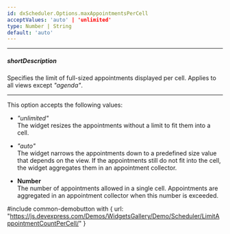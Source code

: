```yaml
---
id: dxScheduler.Options.maxAppointmentsPerCell
acceptValues: 'auto' | 'unlimited'
type: Number | String
default: 'auto'
---
```

---
##### shortDescription
Specifies the limit of full-sized appointments displayed per cell. Applies to all views except *"agenda"*.

---
This option accepts the following values: 

- *"unlimited"*      
The widget resizes the appointments without a limit to fit them into a cell.

- *"auto"*      
The widget narrows the appointments down to a predefined size value that depends on the view. If the appointments still do not fit into the cell, the widget aggregates them in an appointment collector.

- **Number**    
The number of appointments allowed in a single cell. Appointments are aggregated in an appointment collector when this number is exceeded.

#include common-demobutton with {
    url: "https://js.devexpress.com/Demos/WidgetsGallery/Demo/Scheduler/LimitAppointmentCountPerCell/"
}